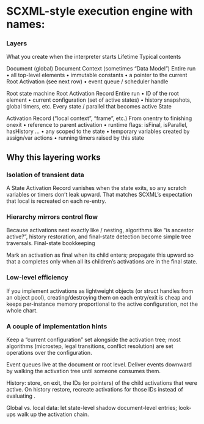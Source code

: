 # SCXML-style execution engine with names:

### Layers
What you create when the interpreter starts	Lifetime	Typical contents

Document (global)	Document Context (sometimes “Data Model”)	Entire run	• all top-level <data> elements
• immutable constants
• a pointer to the current Root Activation (see next row)
• event queue / scheduler handle

Root state machine	Root Activation Record	Entire run	• ID of the root <scxml> element
• current configuration (set of active states)
• history snapshots, global timers, etc.
Every state / parallel that becomes active	State 

Activation Record (“local context”, “frame”, etc.)	From onentry to finishing onexit	• reference to parent activation
• runtime flags: isFinal, isParallel, hasHistory …
• any <data> scoped to the state
• temporary variables created by assign/var actions
• running timers raised by this state

## Why this layering works

### Isolation of transient data

A State Activation Record vanishes when the state exits, so any scratch variables or timers don’t leak upward. That matches SCXML’s expectation that local <data> is recreated on each re-entry.

### Hierarchy mirrors control flow

Because activations nest exactly like <state> / <parallel> nesting, algorithms like “is ancestor active?”, history restoration, and final-state detection become simple tree traversals.
Final-state bookkeeping

Mark an activation as final when its <final> child enters; propagate this upward so that a <parallel> completes only when all its children’s activations are in the final state.

### Low-level efficiency
If you implement activations as lightweight objects (or struct handles from an object pool), creating/destroying them on each entry/exit is cheap and keeps per-instance memory proportional to the active configuration, not the whole chart.

### A couple of implementation hints
Keep a “current configuration” set alongside the activation tree; most algorithms (microstep, legal transitions, conflict resolution) are set operations over the configuration.

Event queues live at the document or root level. Deliver events downward by walking the activation tree until someone consumes them.

History: store, on exit, the IDs (or pointers) of the child activations that were active. On history restore, recreate activations for those IDs instead of evaluating <initial>.

Global vs. local data: let state-level <data> shadow document-level entries; look-ups walk up the activation chain.
